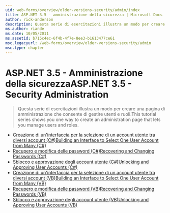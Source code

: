 ```yaml
---
uid: web-forms/overview/older-versions-security/admin/index
title: ASP.NET 3.5 - amministrazione della sicurezza | Microsoft Docs
author: rick-anderson
description: Questa serie di esercitazioni illustra un modo per creare una pagina di amministrazione che consente di gestire utenti e ruoli.
ms.author: riande
ms.date: 10/05/2011
ms.assetid: b715c4ec-6f4b-4f7e-8ee3-b1613477ce61
msc.legacyurl: /web-forms/overview/older-versions-security/admin
msc.type: chapter
---
```

<a name="aspnet-35---security-administration"></a><span data-ttu-id="2cd3c-103">ASP.NET 3.5 - Amministrazione della sicurezza</span><span class="sxs-lookup"><span data-stu-id="2cd3c-103">ASP.NET 3.5 - Security Administration</span></span>
====================
> <span data-ttu-id="2cd3c-104">Questa serie di esercitazioni illustra un modo per creare una pagina di amministrazione che consente di gestire utenti e ruoli.</span><span class="sxs-lookup"><span data-stu-id="2cd3c-104">This tutorial series shows you one way to create an administration page that lets you manage users and roles.</span></span>


- [<span data-ttu-id="2cd3c-105">Creazione di un'interfaccia per la selezione di un account utente tra diversi account (C#)</span><span class="sxs-lookup"><span data-stu-id="2cd3c-105">Building an Interface to Select One User Account from Many (C#)</span></span>](building-an-interface-to-select-one-user-account-from-many-cs.md)
- [<span data-ttu-id="2cd3c-106">Recupero e modifica delle password (C#)</span><span class="sxs-lookup"><span data-stu-id="2cd3c-106">Recovering and Changing Passwords (C#)</span></span>](recovering-and-changing-passwords-cs.md)
- [<span data-ttu-id="2cd3c-107">Sblocco e approvazione degli account utente (C#)</span><span class="sxs-lookup"><span data-stu-id="2cd3c-107">Unlocking and Approving User Accounts (C#)</span></span>](unlocking-and-approving-user-accounts-cs.md)
- [<span data-ttu-id="2cd3c-108">Creazione di un'interfaccia per la selezione di un account utente tra diversi account (VB)</span><span class="sxs-lookup"><span data-stu-id="2cd3c-108">Building an Interface to Select One User Account from Many (VB)</span></span>](building-an-interface-to-select-one-user-account-from-many-vb.md)
- [<span data-ttu-id="2cd3c-109">Recupero e modifica delle password (VB)</span><span class="sxs-lookup"><span data-stu-id="2cd3c-109">Recovering and Changing Passwords (VB)</span></span>](recovering-and-changing-passwords-vb.md)
- [<span data-ttu-id="2cd3c-110">Sblocco e approvazione degli account utente (VB)</span><span class="sxs-lookup"><span data-stu-id="2cd3c-110">Unlocking and Approving User Accounts (VB)</span></span>](unlocking-and-approving-user-accounts-vb.md)
